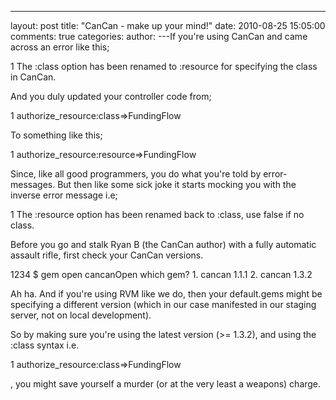 

---
layout: post
title: "CanCan - make up your mind!"
date: 2010-08-25 15:05:00
comments: true
categories:
author: 
---If you're using CanCan and came across an error like this;


1
The :class option has been renamed to :resource for specifying the class in CanCan.

And you duly updated your controller code from;


1
authorize_resource:class=>FundingFlow

To something like this;


1
authorize_resource:resource=>FundingFlow



Since, like all good programmers, you do what you're told by error-messages. But then like some sick joke it starts mocking you with the inverse error message i.e;


1
The :resource option has been renamed back to :class, use false if no class.

Before you go and stalk Ryan B (the CanCan author) with a fully automatic assault rifle, first check your CanCan versions.


1234
$ gem open cancanOpen which gem? 1. cancan 1.1.1 2. cancan 1.3.2

Ah ha. And if you're using RVM like we do, then your default.gems might be specifying a different version (which in our case manifested in our staging server, not on local development).

So by making sure you're using the latest version (>= 1.3.2), and using the :class syntax i.e.


1
authorize_resource:class=>FundingFlow

, you might save yourself a murder (or at the very least a weapons) charge.